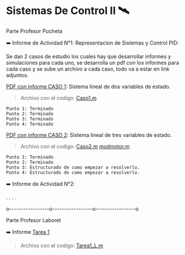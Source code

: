 # Sistemas De Control II :artificial_satellite:
 
 Parte Profesor Pucheta
 
 :arrow_right: Informe de Actividad N°1: Representacion de Sistemas y  Control PID:

   Se dan 2 casos de estudio los cuales hay que desarrollar informes y simulaciones para cada uno, se 
   desarrolla un pdf con los informes para cada caso y se sube un archivo a cada caso, todo va a estar 
   en link adjuntos.

   [PDF con informe CASO 1](https://docs.google.com/document/d/1tnQ841CLd2A2weBYijJ5Xmtyb4p2V2Wl9xR5-vj5GTg/edit?usp=sharing): Sistema lineal de dos variables de estado.
 
   > Archivo con el codigo: [Caso1.m](https://github.com/FedeSchreiner/SistemasDeControl2/blob/main/Caso1.m)
   
    Punto 1: Terminado
    Punto 2: Terminado
    Punto 3: Terminado
    Punto 4: Terminado
 
   [PDF con informe CASO 2](https://docs.google.com/document/d/1ylS9Jh_2HzYKewl1n4DpZV_bC9DShHevGlnkFtISJVQ/edit?usp=sharing): Sistema lineal de tres variables de estado.
      
   > Archivo con el codigo: [Caso2.m](https://github.com/FedeSchreiner/SistemasDeControl2/blob/main/Caso2.m)
                          [modmotor.m](https://github.com/FedeSchreiner/SistemasDeControl2/blob/main/modmotor.m)
   
    Punto 1: Terminado
    Punto 2: Terminado
    Punto 3: Estructurado de como empezar a resolverlo.
    Punto 4: Estructurado de como empezar a resolverlo.
        

:arrow_right: Informe de Actividad N°2:

 .
 .
 .
 .


o-----------------o-----------------o-----------------o

Parte Profesor Laboret

:arrow_right: Informe [Tarea 1](https://docs.google.com/document/d/1ebuLsdGK0VhUDwSOOCSTR7kwyCwv4MIh2N2d7EQ1ip8/edit?usp=sharing)

   >Archivo con el codigo: [Tarea1_L.m](https://github.com/FedeSchreiner/SistemasDeControl2/blob/main/Tarea1_L.m)



